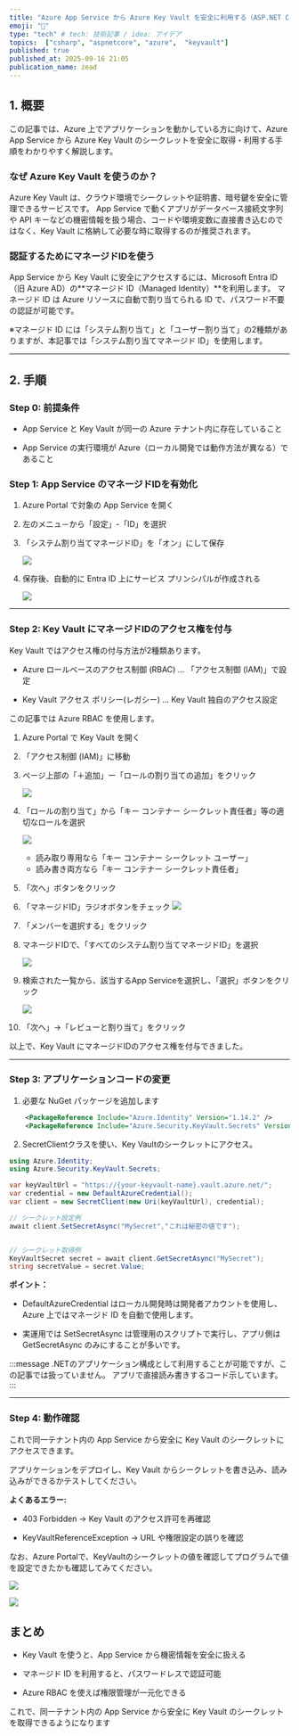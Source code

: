 ```yaml
---
title: "Azure App Service から Azure Key Vault を安全に利用する（ASP.NET Core編）"
emoji: "🔏"
type: "tech" # tech: 技術記事 / idea: アイデア
topics:  ["csharp", "aspnetcore", "azure",  "keyvault"]
published: true
published_at: 2025-09-16 21:05
publication_name: zead
---
```


## 1. 概要

この記事では、Azure 上でアプリケーションを動かしている方に向けて、Azure App Service から Azure Key Vault のシークレットを安全に取得・利用する手順をわかりやすく解説します。

### なぜ Azure Key Vault を使うのか？

Azure Key Vault は、クラウド環境でシークレットや証明書、暗号鍵を安全に管理できるサービスです。
App Service で動くアプリがデータベース接続文字列や API キーなどの機密情報を扱う場合、コードや環境変数に直接書き込むのではなく、Key Vault に格納して必要な時に取得するのが推奨されます。


### 認証するためにマネージドIDを使う

App Service から Key Vault に安全にアクセスするには、Microsoft Entra ID（旧 Azure AD）の**マネージド ID（Managed Identity）**を利用します。
マネージド ID は Azure リソースに自動で割り当てられる ID で、パスワード不要の認証が可能です。

※マネージド ID には「システム割り当て」と「ユーザー割り当て」の2種類がありますが、本記事では「システム割り当てマネージド ID」を使用します。


---

## 2. 手順

### Step 0: 前提条件

- App Service と Key Vault が同一の Azure テナント内に存在していること

- App Service の実行環境が Azure（ローカル開発では動作方法が異なる）であること



### Step 1: App Service のマネージドIDを有効化

1. Azure Portal で対象の App Service を開く

2. 左のメニュ－から「設定」-「ID」を選択

3. 「システム割り当てマネージドID」を「オン」にして保存

    ![](https://storage.googleapis.com/zenn-user-upload/94f2c631eb78-20250808.png)

4. 保存後、自動的に Entra ID 上にサービス プリンシパルが作成される

    ![](https://storage.googleapis.com/zenn-user-upload/4450405eed2b-20250808.png)

---

### Step 2: Key Vault にマネージドIDのアクセス権を付与

Key Vault ではアクセス権の付与方法が2種類あります。

- Azure ロールベースのアクセス制御 (RBAC) … 「アクセス制御 (IAM)」で設定

- Key Vault アクセス ポリシー(レガシー) … Key Vault 独自のアクセス設定

この記事では Azure RBAC を使用します。


1. Azure Portal で Key Vault を開く

1. 「アクセス制御 (IAM)」に移動

1. ページ上部の「＋追加」ー「ロールの割り当ての追加」をクリック

    ![](https://storage.googleapis.com/zenn-user-upload/84627dd68a9f-20250808.png)

1. 「ロールの割り当て」から「キー コンテナー シークレット責任者」等の適切なロールを選択

    ![](https://storage.googleapis.com/zenn-user-upload/acfd83d0d4c4-20250808.png)

    - 読み取り専用なら「キー コンテナー シークレット ユーザー」
    - 読み書き両方なら「キー コンテナー シークレット責任者」

1. 「次へ」ボタンをクリック

1. 「マネージドID」ラジオボタンをチェック
    ![](https://storage.googleapis.com/zenn-user-upload/b45cdadf6ec2-20250808.png)

1. 「メンバーを選択する」をクリック

1. マネージドIDで、「すべてのシステム割り当てマネージドID」を選択

   ![](https://storage.googleapis.com/zenn-user-upload/3079d93b2bcb-20250812.png)


1. 検索された一覧から、該当するApp Serviceを選択し、「選択」ボタンをクリック

    ![](https://storage.googleapis.com/zenn-user-upload/add05873ed1b-20250812.png)

1. 「次へ」→「レビューと割り当て」をクリック


以上で、Key Vault にマネージドIDのアクセス権を付与できました。

---

### Step 3: アプリケーションコードの変更

1. 必要な NuGet パッケージを追加します

```xml
    <PackageReference Include="Azure.Identity" Version="1.14.2" />
    <PackageReference Include="Azure.Security.KeyVault.Secrets" Version="4.8.0" />
```

2. SecretClientクラスを使い、Key Vaultのシークレットにアクセス。

```csharp
using Azure.Identity;
using Azure.Security.KeyVault.Secrets;

var keyVaultUrl = "https://{your-keyvault-name}.vault.azure.net/";
var credential = new DefaultAzureCredential();
var client = new SecretClient(new Uri(keyVaultUrl), credential);

// シークレット設定例
await client.SetSecretAsync("MySecret","これは秘密の値です");


// シークレット取得例
KeyVaultSecret secret = await client.GetSecretAsync("MySecret");
string secretValue = secret.Value;
```

**ポイント：**

- DefaultAzureCredential はローカル開発時は開発者アカウントを使用し、Azure 上ではマネージド ID を自動で使用します。

- 実運用では SetSecretAsync は管理用のスクリプトで実行し、アプリ側は GetSecretAsync のみにすることが多いです。


:::message
.NETのアプリケーション構成として利用することが可能ですが、この記事では扱っていません。
アプリで直接読み書きするコード示しています。
:::


---

### Step 4: 動作確認

これで同一テナント内の App Service から安全に Key Vault のシークレットにアクセスできます。  

アプリケーションをデプロイし、Key Vault からシークレットを書き込み、読み込みができるかテストしてください。

**よくあるエラー:**
- 403 Forbidden → Key Vault のアクセス許可を再確認

- KeyVaultReferenceException → URL や権限設定の誤りを確認

なお、Azure Portalで、KeyVaultのシークレットの値を確認してプログラムで値を設定できたかも確認してみてください。


![](https://storage.googleapis.com/zenn-user-upload/3d244810bbd0-20250808.png)


![](https://storage.googleapis.com/zenn-user-upload/5da6b3c4f19b-20250812.png)


## まとめ

- Key Vault を使うと、App Service から機密情報を安全に扱える

- マネージド ID を利用すると、パスワードレスで認証可能

- Azure RBAC を使えば権限管理が一元化できる

これで、同一テナント内の App Service から安全に Key Vault のシークレットを取得できるようになります
